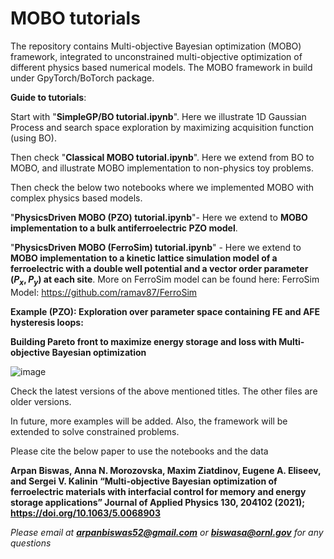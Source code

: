 # MOBO tutorials
The repository contains Multi-objective Bayesian optimization (MOBO) framework, integrated to unconstrained multi-objective optimization of different physics based numerical models.
The MOBO framework in build under GpyTorch/BoTorch package.

**Guide to tutorials**:

Start with "**SimpleGP/BO tutorial.ipynb**". Here we illustrate 1D Gaussian Process and search space exploration by maximizing acquisition function (using BO).

Then check "**Classical MOBO tutorial.ipynb**". Here we extend from BO to MOBO, and illustrate MOBO implementation to non-physics toy problems.

Then check the below two notebooks where we implemented MOBO with complex physics based models.

"**PhysicsDriven MOBO (PZO) tutorial.ipynb**"- Here we extend to **MOBO implementation to a bulk antiferroelectric PZO model**.

"**PhysicsDriven MOBO (FerroSim) tutorial.ipynb**" - Here we extend to **MOBO implementation to a kinetic lattice simulation model of a ferroelectric with a double well potential and a vector order parameter $(P_x,P_y)$ at each site**. More on FerroSim model can be found here: FerroSim Model: https://github.com/ramav87/FerroSim

**Example (PZO): Exploration over parameter space containing FE and AFE hysteresis loops:**

**Building Pareto front to maximize energy storage and loss with Multi-objective Bayesian optimization**

![image](https://user-images.githubusercontent.com/19354142/217886178-a0f51fd1-ab19-45ef-af64-d197a4ce24f2.png)

Check the latest versions of the above mentioned titles. The other files are older versions.

In future, more examples will be added.
Also, the framework will be extended to solve constrained problems.

Please cite the below paper to use the notebooks and the data

**Arpan Biswas, Anna N. Morozovska, Maxim Ziatdinov, Eugene A. Eliseev, and Sergei V. Kalinin “Multi-objective Bayesian optimization of ferroelectric materials with interfacial control for memory and energy storage applications” Journal of Applied Physics 130, 204102 (2021); https://doi.org/10.1063/5.0068903**

<i> Please email at **arpanbiswas52@gmail.com** or **biswasa@ornl.gov** for any questions </i>





